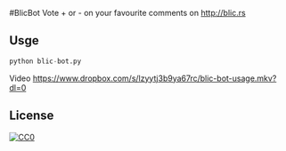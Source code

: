#BlicBot
Vote + or - on your favourite comments on http://blic.rs


## Usge
```python
python blic-bot.py
```
Video
https://www.dropbox.com/s/lzyytj3b9ya67rc/blic-bot-usage.mkv?dl=0


## License

[![CC0](https://licensebuttons.net/p/zero/1.0/88x31.png)](http://creativecommons.org/publicdomain/zero/1.0/)